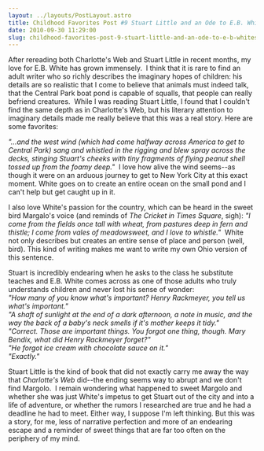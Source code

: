 ```yaml
---
layout: ../layouts/PostLayout.astro
title: Childhood Favorites Post #9 Stuart Little and an Ode to E.B. White's Craft
date: 2010-09-30 11:29:00
slug: childhood-favorites-post-9-stuart-little-and-an-ode-to-e-b-whites-craft
---
```


After rereading both Charlotte's Web and Stuart Little in recent months, my love for E.B. White has grown immensely.  I think that it is rare to find an adult writer who so richly describes the imaginary hopes of children: his details are so realistic that I come to believe that animals must indeed talk, that the Central Park boat pond is capable of squalls, that people can really befriend creatures.  While I was reading Stuart Little, I found that I couldn't find the same depth as in Charlotte's Web, but his literary attention to imaginary details made me really believe that this was a real story. Here are some favorites:  
  
_"...and the west wind (which had come halfway across America to get to Central Park) sang and whistled in the rigging and blew spray across the decks, stinging Stuart's cheeks with tiny fragments of flying peanut shell tossed up from the foamy deep."_  I love how alive the wind seems--as though it were on an arduous journey to get to New York City at this exact moment. White goes on to create an entire ocean on the small pond and I can't help but get caught up in it.  
  
I also love White's passion for the country, which can be heard in the sweet bird Margalo's voice (and reminds of _The Cricket in Times Square_, sigh): _"I come from the fields once tall with wheat, from pastures deep in fern and thistle; I come from vales of meadowsweet, and I love to whistle."_  White not only describes but creates an entire sense of place and person (well, bird). This kind of writing makes me want to write my own Ohio version of this sentence.  
  
Stuart is incredibly endearing when he asks to the class he substitute teaches and E.B. White comes across as one of those adults who truly understands children and never lost his sense of wonder:  
_"How many of you know what's important? Henry Rackmeyer, you tell us what's important."_   
_"A shaft of sunlight at the end of a dark afternoon, a note in music, and the way the back of a baby's neck smells if it's mother keeps it tidy."_   
_"Correct. Those are important things. You forgot one thing, though. Mary Bendix, what did Henry Rackmeyer forget?"_   
_"He forgot ice cream with chocolate sauce on it."_   
_"Exactly."_  
  
Stuart Little is the kind of book that did not exactly carry me away the way that _Charlotte's Web_ did--the ending seems way to abrupt and we don't find Margolo.  I remain wondering what happened to sweet Margolo and whether she was just White's impetus to get Stuart out of the city and into a life of adventure, or whether the rumors I researched are true and he had a deadline he had to meet. Either way, I suppose I'm left thinking. But this was a story, for me, less of narrative perfection and more of an endearing escape and a reminder of sweet things that are far too often on the periphery of my mind.
